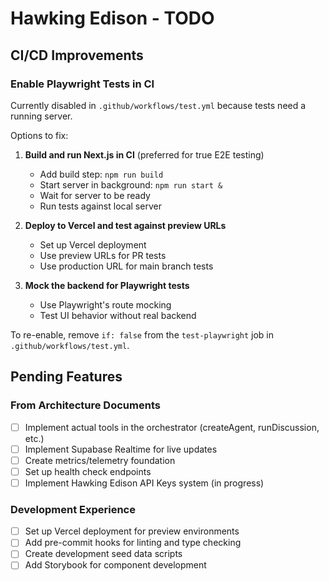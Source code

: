 # Hawking Edison - TODO

## CI/CD Improvements

### Enable Playwright Tests in CI
Currently disabled in `.github/workflows/test.yml` because tests need a running server.

Options to fix:
1. **Build and run Next.js in CI** (preferred for true E2E testing)
   - Add build step: `npm run build`
   - Start server in background: `npm run start &`
   - Wait for server to be ready
   - Run tests against local server

2. **Deploy to Vercel and test against preview URLs**
   - Set up Vercel deployment
   - Use preview URLs for PR tests
   - Use production URL for main branch tests

3. **Mock the backend for Playwright tests**
   - Use Playwright's route mocking
   - Test UI behavior without real backend

To re-enable, remove `if: false` from the `test-playwright` job in `.github/workflows/test.yml`.

## Pending Features

### From Architecture Documents
- [ ] Implement actual tools in the orchestrator (createAgent, runDiscussion, etc.)
- [ ] Implement Supabase Realtime for live updates
- [ ] Create metrics/telemetry foundation
- [ ] Set up health check endpoints
- [ ] Implement Hawking Edison API Keys system (in progress)

### Development Experience
- [ ] Set up Vercel deployment for preview environments
- [ ] Add pre-commit hooks for linting and type checking
- [ ] Create development seed data scripts
- [ ] Add Storybook for component development